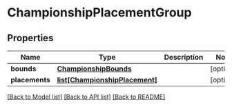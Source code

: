 # ChampionshipPlacementGroup

## Properties
Name | Type | Description | Notes
------------ | ------------- | ------------- | -------------
**bounds** | [**ChampionshipBounds**](ChampionshipBounds.md) |  | [optional] 
**placements** | [**list[ChampionshipPlacement]**](ChampionshipPlacement.md) |  | [optional] 

[[Back to Model list]](../README.md#documentation-for-models) [[Back to API list]](../README.md#documentation-for-api-endpoints) [[Back to README]](../README.md)


